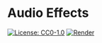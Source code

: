 # Audio Effects

[![License: CC0-1.0](https://img.shields.io/badge/License-CC0_1.0-lightgrey.svg)](http://creativecommons.org/publicdomain/zero/1.0/)
[![Render](https://github.com/tobiashienzsch/audio-effects/actions/workflows/render.yml/badge.svg)](https://github.com/tobiashienzsch/audio-effects/actions/workflows/render.yml)
